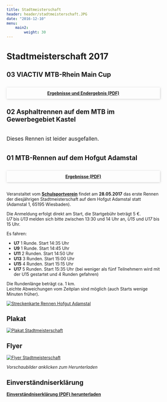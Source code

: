 ```yaml
---
title: Stadtmeisterschaft
header: header/stadtmeisterschaft.JPG
date: "2016-12-10"
menu: 
    main2:
        weight: 30
---
```


# Stadtmeisterschaft 2017


## 03 VIACTIV MTB-Rhein Main Cup

<div style="box-shadow: 1px 1px 6px 0px rgba(173, 173, 173, 0.6); text-align: center; margin: 30px 0;">
	<b><a style="display: block; padding: 10px;" href="stadtmeisterschaft/SM-2017-2.Lauf.pdf">Ergebnisse und Endergebnis (PDF)</a></b>
</div>

## 02 Asphaltrennen auf dem MTB im Gewerbegebiet Kastel

<div style="font-size: 125%; margin-top: 40px; margin-bottom: 40px;">
	Dieses Rennen ist leider ausgefallen.
</div>

## 01 MTB-Rennen auf dem Hofgut Adamstal

<div style="box-shadow: 1px 1px 6px 0px rgba(173, 173, 173, 0.6); text-align: center; margin: 30px 0;">
	<b><a style="display: block; padding: 10px;" href="stadtmeisterschaft/SM-2017-1.Lauf.pdf">Ergebnisse (PDF)</a></b>
</div>

Veranstaltet vom **[Schulsportverein](https://schulsportverein.de)** findet am **28.05.2017** das erste Rennen der diesjährigen Stadtmeisterschaft
auf dem Hofgut Adamstal statt (Adamstal 1, 65195 Wiesbaden). 

Die Anmeldung erfolgt direkt am Start, die Startgebühr beträgt 5 €.  
*U7* bis *U13* melden sich bitte zwischen 13:30 und 14 Uhr an, *U15* und *U17* bis 15 Uhr.


Es fahren:

* **U7** 1 Runde. Start 14:35 Uhr
* **U9** 1 Runde. Start 14:45 Uhr
* **U11** 2 Runden. Start 14:50 Uhr
* **U13** 3 Runden. Start 15:00 Uhr
* **U15** 4 Runden. Start 15:15 Uhr
* **U17** 5 Runden. Start 15:35 Uhr (bei weniger als fünf Teilnehmern wird mit der U15 gestartet und 4 Runden gefahren)

Die Rundenlänge beträgt ca. 1 km.  
Leichte Abweichungen vom Zeitplan sind möglich (auch Starts wenige Minuten früher).

[![Streckenkarte Rennen Hofgut Adamstal](stadtmeisterschaft/Hofgut-Adamstal-Streckenplan.jpg)](stadtmeisterschaft/Hofgut-Adamstal-Streckenplan.jpg)

## Plakat

[![Plakat Stadtmeisterschaft](stadtmeisterschaft/poster_640.png)](stadtmeisterschaft/Stadtmeisterschaft-Plakat.pdf)

## Flyer

[![Flyer Stadtmeisterschaft](stadtmeisterschaft/flyer_640.png)](stadtmeisterschaft/Stadtmeisterschaft-Flyer.pdf)

*Vorschaubilder anklicken zum Herunterladen*

## Einverständniserklärung

**[Einverständniserklärung (PDF) herunterladen](stadtmeisterschaft/SM-Einverstaendniserklaerung.pdf)**
